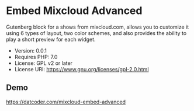 # Embed Mixcloud Advanced

Gutenberg block for a shows from mixcloud.com, allows you to customize it using 6 types of layout, two color schemes, and also provides the ability to play a short preview for each widget.

 * Version:           0.0.1
 * Requires PHP:      7.0
 * License:           GPL v2 or later
 * License URI:       https://www.gnu.org/licenses/gpl-2.0.html
 
## Demo
https://datcoder.com/mixcloud-embed-advanced